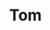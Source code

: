---
pid: CH715
title: Tom
location_transcription: Reading Terminal
zipcode: '90210'
outside_phl: 'Beverly Hills CA '
neighborhood: 
age: '25'
age_range: 20-29
instagram: 
image_file_name: CH_715.jpg
proposal_transcription: 
topic: Figure,Pop Culture,Uplifting
topic_summary: 0, 0, 0
type: Other No Form
keywords_other: 
credit: Raj Patel
image_labels: Treat yo-self !
twitter: 
facebook: 
permalink: "/monuments/ch715/"
layout: item-page
---